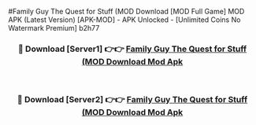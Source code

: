 #Family Guy The Quest for Stuff (MOD Download [MOD Full Game] MOD APK (Latest Version) [APK-MOD] - APK Unlocked - [Unlimited Coins No Watermark Premium] b2h77



<div align="center">

<h3>🔴 Download [Server1] 👉👉 <a href="https://momento.my/?title=Family_Guy_The_Quest_for_Stuff_(MOD_Download">Family Guy The Quest for Stuff (MOD Download Mod Apk</a></h3><br>

<h3>🔴 Download [Server2] 👉👉 <a href="https://momento.my/?title=Family_Guy_The_Quest_for_Stuff_(MOD_Download">Family Guy The Quest for Stuff (MOD Download Mod Apk</a></h3>
</div>
